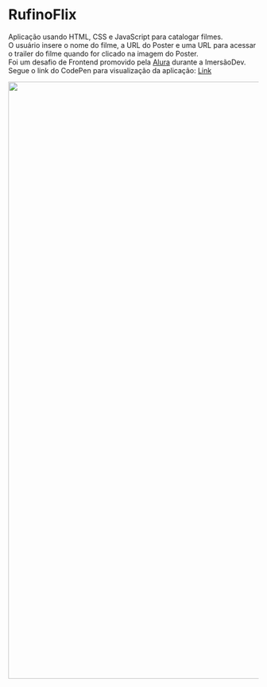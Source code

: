 # RufinoFlix
Aplicação usando HTML, CSS e JavaScript para catalogar filmes. <br>
O usuário insere o nome do filme, a URL do Poster e uma URL para acessar o trailer do filme quando for clicado na imagem do Poster. <br>
Foi um desafio de Frontend promovido pela [Alura](https://www.alura.com.br/) durante a ImersãoDev. <br>
Segue o link do CodePen para visualização da aplicação: [Link](https://codepen.io/jorge-rufino/pen/GRzOxEE) <br>

<div align="center">
  <img width="1200px" src="https://github.com/jorge-rufino/rufinoflix/assets/107759349/266f33ef-779e-417e-9c49-54c778130f8d">
</div>
